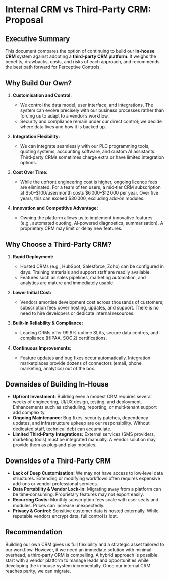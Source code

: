 # Internal CRM vs Third‑Party CRM: Proposal

## Executive Summary

This document compares the option of continuing to build our **in‑house CRM** system against adopting a **third‑party CRM platform**.  It weighs the benefits, drawbacks, costs, and risks of each approach, and recommends the best path forward for Perceptive Controls.

## Why Build Our Own?

1. **Customisation and Control:**
   - We control the data model, user interface, and integrations.  The system can evolve precisely with our business processes rather than forcing us to adapt to a vendor’s workflow.
   - Security and compliance remain under our direct control; we decide where data lives and how it is backed up.

2. **Integration Flexibility:**
   - We can integrate seamlessly with our PLC programming tools, quoting systems, accounting software, and custom AI assistants.  Third‑party CRMs sometimes charge extra or have limited integration options.

3. **Cost Over Time:**
   - While the upfront engineering cost is higher, ongoing licence fees are eliminated.  For a team of ten users, a mid‑tier CRM subscription at \$50–\$100/user/month costs \$6 000–\$12 000 per year.  Over five years, this can exceed \$30 000, excluding add‑on modules.

4. **Innovation and Competitive Advantage:**
   - Owning the platform allows us to implement innovative features (e.g., automated quoting, AI‑powered diagnostics, summarisation).  A proprietary CRM may limit or delay new features.

## Why Choose a Third‑Party CRM?

1. **Rapid Deployment:**
   - Hosted CRMs (e.g., HubSpot, Salesforce, Zoho) can be configured in days.  Training materials and support staff are readily available.
   - Features such as sales pipelines, marketing automation, and analytics are mature and immediately usable.

2. **Lower Initial Cost:**
   - Vendors amortise development cost across thousands of customers; subscription fees cover hosting, updates, and support.  There is no need to hire developers or dedicate internal resources.

3. **Built‑In Reliability & Compliance:**
   - Leading CRMs offer 99.9% uptime SLAs, secure data centres, and compliance (HIPAA, SOC 2) certifications.

4. **Continuous Improvements:**
   - Feature updates and bug fixes occur automatically.  Integration marketplaces provide dozens of connectors (email, phone, marketing, analytics) out of the box.

## Downsides of Building In‑House

* **Upfront Investment:** Building even a modest CRM requires several weeks of engineering, UI/UX design, testing, and deployment.  Enhancements such as scheduling, reporting, or multi‑tenant support add complexity.
* **Ongoing Maintenance:**  Bug fixes, security patches, dependency updates, and infrastructure upkeep are our responsibility.  Without dedicated staff, technical debt can accumulate.
* **Limited Third‑Party Integrations:**  External services (SMS providers, marketing tools) must be integrated manually.  A vendor solution may provide them as plug‑and‑play modules.

## Downsides of a Third‑Party CRM

* **Lack of Deep Customisation:**  We may not have access to low‑level data structures.  Extending or modifying workflows often requires expensive add‑ons or vendor professional services.
* **Data Portability & Vendor Lock‑In:**  Migrating away from a platform can be time‑consuming.  Proprietary features may not export easily.
* **Recurring Costs:**  Monthly subscription fees scale with user seats and modules.  Prices can increase unexpectedly.
* **Privacy & Control:**  Sensitive customer data is hosted externally.  While reputable vendors encrypt data, full control is lost.

## Recommendation

Building our own CRM gives us full flexibility and a strategic asset tailored to our workflow.  However, if we need an immediate solution with minimal overhead, a third‑party CRM is compelling.  A hybrid approach is possible: start with a vendor platform to manage leads and opportunities while developing the in‑house system incrementally.  Once our internal CRM reaches parity, we can migrate.
